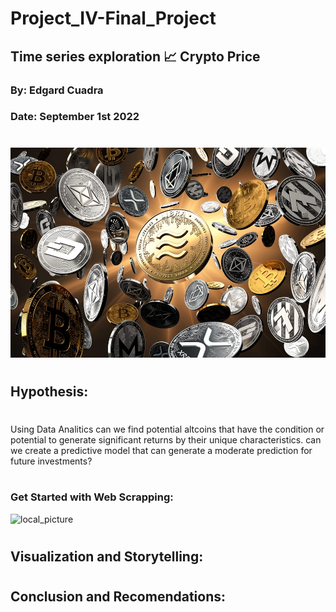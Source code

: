 #

# Project_IV-Final_Project

##  Time series exploration 📈 Crypto Price
### By: Edgard Cuadra
### Date: September 1st 2022

#

![local_picture](./Images/altcoins.jpg)

#
## Hypothesis:
#

Using Data Analitics can we find potential altcoins that have the condition or potential to generate significant returns by their unique characteristics. can we create a predictive model that can generate a moderate prediction for future investments?

#

### Get Started with Web Scrapping:




![local_picture](./Images/Selenium_bot_WS.gif)
<br/>

#
## Visualization and Storytelling:
#


#
## Conclusion and Recomendations:
#